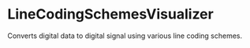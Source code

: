 # LineCodingSchemesVisualizer
Converts digital data to digital signal using various line coding schemes.
